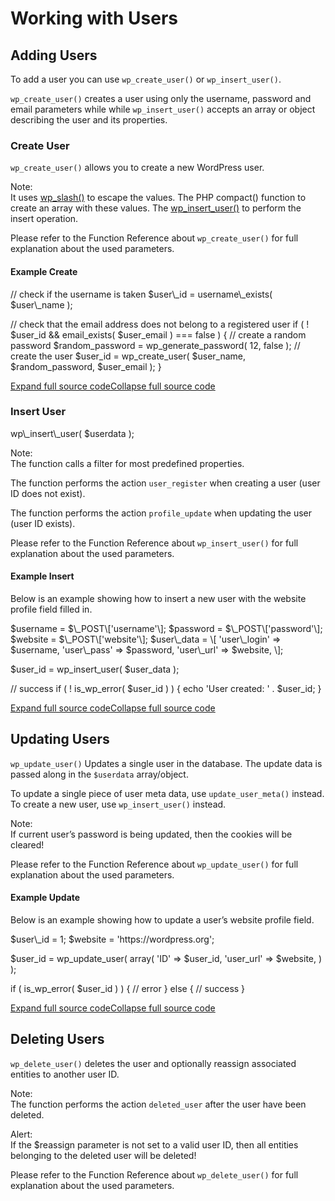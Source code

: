 # Working with Users

## Adding Users

To add a user you can use `wp_create_user()` or `wp_insert_user()`.

`wp_create_user()` creates a user using only the username, password and email parameters while while `wp_insert_user()` accepts an array or object describing the user and its properties.

### Create User

`wp_create_user()` allows you to create a new WordPress user.

Note:  
It uses [wp\_slash()](https://developer.wordpress.org/reference/functions/wp_slash/) to escape the values. The PHP compact() function to create an array with these values. The [wp\_insert\_user()](https://developer.wordpress.org/reference/functions/wp_insert_user/) to perform the insert operation.

Please refer to the Function Reference about `wp_create_user()` for full explanation about the used parameters.

#### Example Create

</p>
// check if the username is taken
$user\_id = username\_exists( $user\_name );

// check that the email address does not belong to a registered user
if ( ! $user\_id && email\_exists( $user\_email ) === false ) {
	// create a random password
	$random\_password = wp\_generate\_password( 12, false );
	// create the user
	$user\_id = wp\_create\_user(
		$user\_name,
		$random\_password,
		$user\_email
	);
}
<p>

[Expand full source code](#)[Collapse full source code](#)

### Insert User

</p>
wp\_insert\_user( $userdata );
<p>

Note:  
The function calls a filter for most predefined properties.

The function performs the action `user_register` when creating a user (user ID does not exist).

The function performs the action `profile_update` when updating the user (user ID exists).

Please refer to the Function Reference about `wp_insert_user()` for full explanation about the used parameters.

#### Example Insert

Below is an example showing how to insert a new user with the website profile field filled in.

</p>
$username  = $\_POST\['username'\];
$password  = $\_POST\['password'\];
$website   = $\_POST\['website'\];
$user\_data = \[
	'user\_login' => $username,
	'user\_pass'  => $password,
	'user\_url'   => $website,
\];

$user\_id = wp\_insert\_user( $user\_data );

// success
if ( ! is\_wp\_error( $user\_id ) ) {
	echo 'User created: ' . $user\_id;
}
<p>

[Expand full source code](#)[Collapse full source code](#)

## Updating Users

`wp_update_user()` Updates a single user in the database. The update data is passed along in the `$userdata` array/object.

To update a single piece of user meta data, use `update_user_meta()` instead. To create a new user, use `wp_insert_user()` instead.

Note:  
If current user’s password is being updated, then the cookies will be cleared!

Please refer to the Function Reference about `wp_update_user()` for full explanation about the used parameters.

#### Example Update

Below is an example showing how to update a user’s website profile field.

</p>
$user\_id = 1;
$website = 'https://wordpress.org';

$user\_id = wp\_update\_user(
	array(
		'ID'       => $user\_id,
		'user\_url' => $website,
	)
);

if ( is\_wp\_error( $user\_id ) ) {
	// error
} else {
	// success
}
<p>

[Expand full source code](#)[Collapse full source code](#)

## Deleting Users

`wp_delete_user()` deletes the user and optionally reassign associated entities to another user ID.

Note:  
The function performs the action `deleted_user` after the user have been deleted.

Alert:  
If the $reassign parameter is not set to a valid user ID, then all entities belonging to the deleted user will be deleted!

Please refer to the Function Reference about `wp_delete_user()` for full explanation about the used parameters.